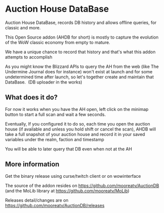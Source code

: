 # Auction House DataBase
Auction House DataBase, records DB history and allows offline queries, for classic and more.

This Open Source addon (AHDB for short) is mostly to capture the evolution of the WoW classic economy from empty to mature.

We have a unique chance to record that history and that's what this addon attempts to accomplish

As you might know the Blizzard APIs to query the AH from the web (like The Undermine Journal does for instance) won't exist at launch and for some undetermined time after launch, so let's together create and maintain that DataBase.  (DB uploader in the works)

## What does it do?

For now it works when you have the AH open, left click on the minimap button to start a full scan and wait a few seconds.

Eventually, If you configured it to do so, each time you open the auction house (if available and unless you hold shift or cancel the scan), AHDB will take a full snapshot of your auction house and record it in your saved variables under the realm, faction and timestamp

You will be able to later query that DB even when not at the AH

## More information

Get the binary release using curse/twitch client or on wowinterface

The source of the addon resides on https://github.com/mooreatv/AuctionDB
(and the MoLib library at https://github.com/mooreatv/MoLib)

Releases detail/changes are on https://github.com/mooreatv/AuctionDB/releases

